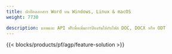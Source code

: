 ```yaml
---
title: ปกป้องเอกสาร Word บน Windows, Linux & macOS 
weight: 7730

description: แอพและ API ฟรีเพื่อเพิ่มการป้องกันให้กับไฟล์ DOC, DOCX หรือ ODT
---
```


{{< blocks/products/pf/agp/feature-solution >}} 

